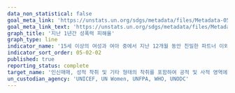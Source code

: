 ```yaml
---
data_non_statistical: false
goal_meta_link: 'https://unstats.un.org/sdgs/metadata/files/Metadata-05-02-02.pdf'
goal_meta_link_text: 'https://unstats.un.org/sdgs/metadata/files/Metadata-05-02-02.pdf'
graph_title: '지난 1년간 성폭력 피해율'
graph_type: line
indicator_name: '15세 이상의 여성과 여아 중에서 지난 12개월 동안 친밀한 파트너 이외에 다른 사람들로부터 성적 폭력을 당한 경험이 있는 인구 비율(연령 및 사건발생 장소별)'
indicator_sort_order: 05-02-02
published: true
reporting_status: complete
target_name: '인신매매, 성적 착취 및 기타 형태의 착취를 포함하여 공적 및 사적 영역에서 모든 여성과 여아에 대한 모든 형태의 폭력 근절'
un_custodian_agency: 'UNICEF, UN Women, UNFPA, WHO, UNODC'
---
```

